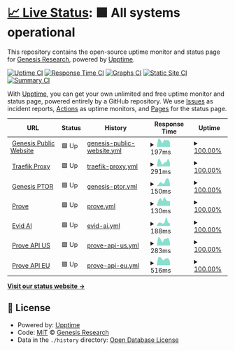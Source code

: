 # [📈 Live Status](https://Genesis-Research.github.io/Genesis-Research/upptime): <!--live status--> **🟩 All systems operational**

This repository contains the open-source uptime monitor and status page for [Genesis Research](https://www.genesisrg.com/), powered by [Upptime](https://github.com/upptime/upptime).

[![Uptime CI](https://github.com/Genesis-Research/Genesis-Research/upptime/workflows/Uptime%20CI/badge.svg)](https://github.com/Genesis-Research/Genesis-Research/upptime/actions?query=workflow%3A%22Uptime+CI%22)
[![Response Time CI](https://github.com/Genesis-Research/Genesis-Research/upptime/workflows/Response%20Time%20CI/badge.svg)](https://github.com/Genesis-Research/Genesis-Research/upptime/actions?query=workflow%3A%22Response+Time+CI%22)
[![Graphs CI](https://github.com/Genesis-Research/Genesis-Research/upptime/workflows/Graphs%20CI/badge.svg)](https://github.com/Genesis-Research/Genesis-Research/upptime/actions?query=workflow%3A%22Graphs+CI%22)
[![Static Site CI](https://github.com/Genesis-Research/Genesis-Research/upptime/workflows/Static%20Site%20CI/badge.svg)](https://github.com/Genesis-Research/Genesis-Research/upptime/actions?query=workflow%3A%22Static+Site+CI%22)
[![Summary CI](https://github.com/Genesis-Research/Genesis-Research/upptime/workflows/Summary%20CI/badge.svg)](https://github.com/Genesis-Research/Genesis-Research/upptime/actions?query=workflow%3A%22Summary+CI%22)

With [Upptime](https://upptime.js.org), you can get your own unlimited and free uptime monitor and status page, powered entirely by a GitHub repository. We use [Issues](https://github.com/Genesis-Research/Genesis-Research/upptime/issues) as incident reports, [Actions](https://github.com/Genesis-Research/Genesis-Research/upptime/actions) as uptime monitors, and [Pages](https://Genesis-Research.github.io/Genesis-Research/upptime) for the status page.

<!--start: status pages-->
<!-- This summary is generated by Upptime (https://github.com/upptime/upptime) -->
<!-- Do not edit this manually, your changes will be overwritten -->
<!-- prettier-ignore -->
| URL | Status | History | Response Time | Uptime |
| --- | ------ | ------- | ------------- | ------ |
| <img alt="" src="https://icons.duckduckgo.com/ip3/www.genesisrg.com.ico" height="13"> [Genesis Public Website](https://www.genesisrg.com/) | 🟩 Up | [genesis-public-website.yml](https://github.com/Genesis-Research/upptime/commits/HEAD/history/genesis-public-website.yml) | <details><summary><img alt="Response time graph" src="./graphs/genesis-public-website/response-time-week.png" height="20"> 197ms</summary><br><a href="https://Genesis-Research.github.io/upptime/history/genesis-public-website"><img alt="Response time 183" src="https://img.shields.io/endpoint?url=https%3A%2F%2Fraw.githubusercontent.com%2FGenesis-Research%2Fupptime%2FHEAD%2Fapi%2Fgenesis-public-website%2Fresponse-time.json"></a><br><a href="https://Genesis-Research.github.io/upptime/history/genesis-public-website"><img alt="24-hour response time 200" src="https://img.shields.io/endpoint?url=https%3A%2F%2Fraw.githubusercontent.com%2FGenesis-Research%2Fupptime%2FHEAD%2Fapi%2Fgenesis-public-website%2Fresponse-time-day.json"></a><br><a href="https://Genesis-Research.github.io/upptime/history/genesis-public-website"><img alt="7-day response time 197" src="https://img.shields.io/endpoint?url=https%3A%2F%2Fraw.githubusercontent.com%2FGenesis-Research%2Fupptime%2FHEAD%2Fapi%2Fgenesis-public-website%2Fresponse-time-week.json"></a><br><a href="https://Genesis-Research.github.io/upptime/history/genesis-public-website"><img alt="30-day response time 186" src="https://img.shields.io/endpoint?url=https%3A%2F%2Fraw.githubusercontent.com%2FGenesis-Research%2Fupptime%2FHEAD%2Fapi%2Fgenesis-public-website%2Fresponse-time-month.json"></a><br><a href="https://Genesis-Research.github.io/upptime/history/genesis-public-website"><img alt="1-year response time 183" src="https://img.shields.io/endpoint?url=https%3A%2F%2Fraw.githubusercontent.com%2FGenesis-Research%2Fupptime%2FHEAD%2Fapi%2Fgenesis-public-website%2Fresponse-time-year.json"></a></details> | <details><summary><a href="https://Genesis-Research.github.io/upptime/history/genesis-public-website">100.00%</a></summary><a href="https://Genesis-Research.github.io/upptime/history/genesis-public-website"><img alt="All-time uptime 100.00%" src="https://img.shields.io/endpoint?url=https%3A%2F%2Fraw.githubusercontent.com%2FGenesis-Research%2Fupptime%2FHEAD%2Fapi%2Fgenesis-public-website%2Fuptime.json"></a><br><a href="https://Genesis-Research.github.io/upptime/history/genesis-public-website"><img alt="24-hour uptime 100.00%" src="https://img.shields.io/endpoint?url=https%3A%2F%2Fraw.githubusercontent.com%2FGenesis-Research%2Fupptime%2FHEAD%2Fapi%2Fgenesis-public-website%2Fuptime-day.json"></a><br><a href="https://Genesis-Research.github.io/upptime/history/genesis-public-website"><img alt="7-day uptime 100.00%" src="https://img.shields.io/endpoint?url=https%3A%2F%2Fraw.githubusercontent.com%2FGenesis-Research%2Fupptime%2FHEAD%2Fapi%2Fgenesis-public-website%2Fuptime-week.json"></a><br><a href="https://Genesis-Research.github.io/upptime/history/genesis-public-website"><img alt="30-day uptime 100.00%" src="https://img.shields.io/endpoint?url=https%3A%2F%2Fraw.githubusercontent.com%2FGenesis-Research%2Fupptime%2FHEAD%2Fapi%2Fgenesis-public-website%2Fuptime-month.json"></a><br><a href="https://Genesis-Research.github.io/upptime/history/genesis-public-website"><img alt="1-year uptime 100.00%" src="https://img.shields.io/endpoint?url=https%3A%2F%2Fraw.githubusercontent.com%2FGenesis-Research%2Fupptime%2FHEAD%2Fapi%2Fgenesis-public-website%2Fuptime-year.json"></a></details>
| <img alt="" src="https://icons.duckduckgo.com/ip3/traefik.genesisresearch.io.ico" height="13"> [Traefik Proxy](https://traefik.genesisresearch.io/) | 🟩 Up | [traefik-proxy.yml](https://github.com/Genesis-Research/upptime/commits/HEAD/history/traefik-proxy.yml) | <details><summary><img alt="Response time graph" src="./graphs/traefik-proxy/response-time-week.png" height="20"> 291ms</summary><br><a href="https://Genesis-Research.github.io/upptime/history/traefik-proxy"><img alt="Response time 277" src="https://img.shields.io/endpoint?url=https%3A%2F%2Fraw.githubusercontent.com%2FGenesis-Research%2Fupptime%2FHEAD%2Fapi%2Ftraefik-proxy%2Fresponse-time.json"></a><br><a href="https://Genesis-Research.github.io/upptime/history/traefik-proxy"><img alt="24-hour response time 264" src="https://img.shields.io/endpoint?url=https%3A%2F%2Fraw.githubusercontent.com%2FGenesis-Research%2Fupptime%2FHEAD%2Fapi%2Ftraefik-proxy%2Fresponse-time-day.json"></a><br><a href="https://Genesis-Research.github.io/upptime/history/traefik-proxy"><img alt="7-day response time 291" src="https://img.shields.io/endpoint?url=https%3A%2F%2Fraw.githubusercontent.com%2FGenesis-Research%2Fupptime%2FHEAD%2Fapi%2Ftraefik-proxy%2Fresponse-time-week.json"></a><br><a href="https://Genesis-Research.github.io/upptime/history/traefik-proxy"><img alt="30-day response time 288" src="https://img.shields.io/endpoint?url=https%3A%2F%2Fraw.githubusercontent.com%2FGenesis-Research%2Fupptime%2FHEAD%2Fapi%2Ftraefik-proxy%2Fresponse-time-month.json"></a><br><a href="https://Genesis-Research.github.io/upptime/history/traefik-proxy"><img alt="1-year response time 277" src="https://img.shields.io/endpoint?url=https%3A%2F%2Fraw.githubusercontent.com%2FGenesis-Research%2Fupptime%2FHEAD%2Fapi%2Ftraefik-proxy%2Fresponse-time-year.json"></a></details> | <details><summary><a href="https://Genesis-Research.github.io/upptime/history/traefik-proxy">100.00%</a></summary><a href="https://Genesis-Research.github.io/upptime/history/traefik-proxy"><img alt="All-time uptime 100.00%" src="https://img.shields.io/endpoint?url=https%3A%2F%2Fraw.githubusercontent.com%2FGenesis-Research%2Fupptime%2FHEAD%2Fapi%2Ftraefik-proxy%2Fuptime.json"></a><br><a href="https://Genesis-Research.github.io/upptime/history/traefik-proxy"><img alt="24-hour uptime 100.00%" src="https://img.shields.io/endpoint?url=https%3A%2F%2Fraw.githubusercontent.com%2FGenesis-Research%2Fupptime%2FHEAD%2Fapi%2Ftraefik-proxy%2Fuptime-day.json"></a><br><a href="https://Genesis-Research.github.io/upptime/history/traefik-proxy"><img alt="7-day uptime 100.00%" src="https://img.shields.io/endpoint?url=https%3A%2F%2Fraw.githubusercontent.com%2FGenesis-Research%2Fupptime%2FHEAD%2Fapi%2Ftraefik-proxy%2Fuptime-week.json"></a><br><a href="https://Genesis-Research.github.io/upptime/history/traefik-proxy"><img alt="30-day uptime 100.00%" src="https://img.shields.io/endpoint?url=https%3A%2F%2Fraw.githubusercontent.com%2FGenesis-Research%2Fupptime%2FHEAD%2Fapi%2Ftraefik-proxy%2Fuptime-month.json"></a><br><a href="https://Genesis-Research.github.io/upptime/history/traefik-proxy"><img alt="1-year uptime 100.00%" src="https://img.shields.io/endpoint?url=https%3A%2F%2Fraw.githubusercontent.com%2FGenesis-Research%2Fupptime%2FHEAD%2Fapi%2Ftraefik-proxy%2Fuptime-year.json"></a></details>
| <img alt="" src="https://icons.duckduckgo.com/ip3/genesis.ptor.io.ico" height="13"> [Genesis PTOR](https://genesis.ptor.io/) | 🟩 Up | [genesis-ptor.yml](https://github.com/Genesis-Research/upptime/commits/HEAD/history/genesis-ptor.yml) | <details><summary><img alt="Response time graph" src="./graphs/genesis-ptor/response-time-week.png" height="20"> 150ms</summary><br><a href="https://Genesis-Research.github.io/upptime/history/genesis-ptor"><img alt="Response time 139" src="https://img.shields.io/endpoint?url=https%3A%2F%2Fraw.githubusercontent.com%2FGenesis-Research%2Fupptime%2FHEAD%2Fapi%2Fgenesis-ptor%2Fresponse-time.json"></a><br><a href="https://Genesis-Research.github.io/upptime/history/genesis-ptor"><img alt="24-hour response time 139" src="https://img.shields.io/endpoint?url=https%3A%2F%2Fraw.githubusercontent.com%2FGenesis-Research%2Fupptime%2FHEAD%2Fapi%2Fgenesis-ptor%2Fresponse-time-day.json"></a><br><a href="https://Genesis-Research.github.io/upptime/history/genesis-ptor"><img alt="7-day response time 150" src="https://img.shields.io/endpoint?url=https%3A%2F%2Fraw.githubusercontent.com%2FGenesis-Research%2Fupptime%2FHEAD%2Fapi%2Fgenesis-ptor%2Fresponse-time-week.json"></a><br><a href="https://Genesis-Research.github.io/upptime/history/genesis-ptor"><img alt="30-day response time 162" src="https://img.shields.io/endpoint?url=https%3A%2F%2Fraw.githubusercontent.com%2FGenesis-Research%2Fupptime%2FHEAD%2Fapi%2Fgenesis-ptor%2Fresponse-time-month.json"></a><br><a href="https://Genesis-Research.github.io/upptime/history/genesis-ptor"><img alt="1-year response time 139" src="https://img.shields.io/endpoint?url=https%3A%2F%2Fraw.githubusercontent.com%2FGenesis-Research%2Fupptime%2FHEAD%2Fapi%2Fgenesis-ptor%2Fresponse-time-year.json"></a></details> | <details><summary><a href="https://Genesis-Research.github.io/upptime/history/genesis-ptor">100.00%</a></summary><a href="https://Genesis-Research.github.io/upptime/history/genesis-ptor"><img alt="All-time uptime 100.00%" src="https://img.shields.io/endpoint?url=https%3A%2F%2Fraw.githubusercontent.com%2FGenesis-Research%2Fupptime%2FHEAD%2Fapi%2Fgenesis-ptor%2Fuptime.json"></a><br><a href="https://Genesis-Research.github.io/upptime/history/genesis-ptor"><img alt="24-hour uptime 100.00%" src="https://img.shields.io/endpoint?url=https%3A%2F%2Fraw.githubusercontent.com%2FGenesis-Research%2Fupptime%2FHEAD%2Fapi%2Fgenesis-ptor%2Fuptime-day.json"></a><br><a href="https://Genesis-Research.github.io/upptime/history/genesis-ptor"><img alt="7-day uptime 100.00%" src="https://img.shields.io/endpoint?url=https%3A%2F%2Fraw.githubusercontent.com%2FGenesis-Research%2Fupptime%2FHEAD%2Fapi%2Fgenesis-ptor%2Fuptime-week.json"></a><br><a href="https://Genesis-Research.github.io/upptime/history/genesis-ptor"><img alt="30-day uptime 100.00%" src="https://img.shields.io/endpoint?url=https%3A%2F%2Fraw.githubusercontent.com%2FGenesis-Research%2Fupptime%2FHEAD%2Fapi%2Fgenesis-ptor%2Fuptime-month.json"></a><br><a href="https://Genesis-Research.github.io/upptime/history/genesis-ptor"><img alt="1-year uptime 100.00%" src="https://img.shields.io/endpoint?url=https%3A%2F%2Fraw.githubusercontent.com%2FGenesis-Research%2Fupptime%2FHEAD%2Fapi%2Fgenesis-ptor%2Fuptime-year.json"></a></details>
| <img alt="" src="https://icons.duckduckgo.com/ip3/prove.gens1.com.ico" height="13"> [Prove](https://prove.gens1.com/#/login) | 🟩 Up | [prove.yml](https://github.com/Genesis-Research/upptime/commits/HEAD/history/prove.yml) | <details><summary><img alt="Response time graph" src="./graphs/prove/response-time-week.png" height="20"> 130ms</summary><br><a href="https://Genesis-Research.github.io/upptime/history/prove"><img alt="Response time 122" src="https://img.shields.io/endpoint?url=https%3A%2F%2Fraw.githubusercontent.com%2FGenesis-Research%2Fupptime%2FHEAD%2Fapi%2Fprove%2Fresponse-time.json"></a><br><a href="https://Genesis-Research.github.io/upptime/history/prove"><img alt="24-hour response time 102" src="https://img.shields.io/endpoint?url=https%3A%2F%2Fraw.githubusercontent.com%2FGenesis-Research%2Fupptime%2FHEAD%2Fapi%2Fprove%2Fresponse-time-day.json"></a><br><a href="https://Genesis-Research.github.io/upptime/history/prove"><img alt="7-day response time 130" src="https://img.shields.io/endpoint?url=https%3A%2F%2Fraw.githubusercontent.com%2FGenesis-Research%2Fupptime%2FHEAD%2Fapi%2Fprove%2Fresponse-time-week.json"></a><br><a href="https://Genesis-Research.github.io/upptime/history/prove"><img alt="30-day response time 113" src="https://img.shields.io/endpoint?url=https%3A%2F%2Fraw.githubusercontent.com%2FGenesis-Research%2Fupptime%2FHEAD%2Fapi%2Fprove%2Fresponse-time-month.json"></a><br><a href="https://Genesis-Research.github.io/upptime/history/prove"><img alt="1-year response time 122" src="https://img.shields.io/endpoint?url=https%3A%2F%2Fraw.githubusercontent.com%2FGenesis-Research%2Fupptime%2FHEAD%2Fapi%2Fprove%2Fresponse-time-year.json"></a></details> | <details><summary><a href="https://Genesis-Research.github.io/upptime/history/prove">100.00%</a></summary><a href="https://Genesis-Research.github.io/upptime/history/prove"><img alt="All-time uptime 100.00%" src="https://img.shields.io/endpoint?url=https%3A%2F%2Fraw.githubusercontent.com%2FGenesis-Research%2Fupptime%2FHEAD%2Fapi%2Fprove%2Fuptime.json"></a><br><a href="https://Genesis-Research.github.io/upptime/history/prove"><img alt="24-hour uptime 100.00%" src="https://img.shields.io/endpoint?url=https%3A%2F%2Fraw.githubusercontent.com%2FGenesis-Research%2Fupptime%2FHEAD%2Fapi%2Fprove%2Fuptime-day.json"></a><br><a href="https://Genesis-Research.github.io/upptime/history/prove"><img alt="7-day uptime 100.00%" src="https://img.shields.io/endpoint?url=https%3A%2F%2Fraw.githubusercontent.com%2FGenesis-Research%2Fupptime%2FHEAD%2Fapi%2Fprove%2Fuptime-week.json"></a><br><a href="https://Genesis-Research.github.io/upptime/history/prove"><img alt="30-day uptime 100.00%" src="https://img.shields.io/endpoint?url=https%3A%2F%2Fraw.githubusercontent.com%2FGenesis-Research%2Fupptime%2FHEAD%2Fapi%2Fprove%2Fuptime-month.json"></a><br><a href="https://Genesis-Research.github.io/upptime/history/prove"><img alt="1-year uptime 100.00%" src="https://img.shields.io/endpoint?url=https%3A%2F%2Fraw.githubusercontent.com%2FGenesis-Research%2Fupptime%2FHEAD%2Fapi%2Fprove%2Fuptime-year.json"></a></details>
| <img alt="" src="https://icons.duckduckgo.com/ip3/app.evidscience.com.ico" height="13"> [Evid AI](https://app.evidscience.com/) | 🟩 Up | [evid-ai.yml](https://github.com/Genesis-Research/upptime/commits/HEAD/history/evid-ai.yml) | <details><summary><img alt="Response time graph" src="./graphs/evid-ai/response-time-week.png" height="20"> 188ms</summary><br><a href="https://Genesis-Research.github.io/upptime/history/evid-ai"><img alt="Response time 164" src="https://img.shields.io/endpoint?url=https%3A%2F%2Fraw.githubusercontent.com%2FGenesis-Research%2Fupptime%2FHEAD%2Fapi%2Fevid-ai%2Fresponse-time.json"></a><br><a href="https://Genesis-Research.github.io/upptime/history/evid-ai"><img alt="24-hour response time 138" src="https://img.shields.io/endpoint?url=https%3A%2F%2Fraw.githubusercontent.com%2FGenesis-Research%2Fupptime%2FHEAD%2Fapi%2Fevid-ai%2Fresponse-time-day.json"></a><br><a href="https://Genesis-Research.github.io/upptime/history/evid-ai"><img alt="7-day response time 188" src="https://img.shields.io/endpoint?url=https%3A%2F%2Fraw.githubusercontent.com%2FGenesis-Research%2Fupptime%2FHEAD%2Fapi%2Fevid-ai%2Fresponse-time-week.json"></a><br><a href="https://Genesis-Research.github.io/upptime/history/evid-ai"><img alt="30-day response time 169" src="https://img.shields.io/endpoint?url=https%3A%2F%2Fraw.githubusercontent.com%2FGenesis-Research%2Fupptime%2FHEAD%2Fapi%2Fevid-ai%2Fresponse-time-month.json"></a><br><a href="https://Genesis-Research.github.io/upptime/history/evid-ai"><img alt="1-year response time 164" src="https://img.shields.io/endpoint?url=https%3A%2F%2Fraw.githubusercontent.com%2FGenesis-Research%2Fupptime%2FHEAD%2Fapi%2Fevid-ai%2Fresponse-time-year.json"></a></details> | <details><summary><a href="https://Genesis-Research.github.io/upptime/history/evid-ai">100.00%</a></summary><a href="https://Genesis-Research.github.io/upptime/history/evid-ai"><img alt="All-time uptime 100.00%" src="https://img.shields.io/endpoint?url=https%3A%2F%2Fraw.githubusercontent.com%2FGenesis-Research%2Fupptime%2FHEAD%2Fapi%2Fevid-ai%2Fuptime.json"></a><br><a href="https://Genesis-Research.github.io/upptime/history/evid-ai"><img alt="24-hour uptime 100.00%" src="https://img.shields.io/endpoint?url=https%3A%2F%2Fraw.githubusercontent.com%2FGenesis-Research%2Fupptime%2FHEAD%2Fapi%2Fevid-ai%2Fuptime-day.json"></a><br><a href="https://Genesis-Research.github.io/upptime/history/evid-ai"><img alt="7-day uptime 100.00%" src="https://img.shields.io/endpoint?url=https%3A%2F%2Fraw.githubusercontent.com%2FGenesis-Research%2Fupptime%2FHEAD%2Fapi%2Fevid-ai%2Fuptime-week.json"></a><br><a href="https://Genesis-Research.github.io/upptime/history/evid-ai"><img alt="30-day uptime 100.00%" src="https://img.shields.io/endpoint?url=https%3A%2F%2Fraw.githubusercontent.com%2FGenesis-Research%2Fupptime%2FHEAD%2Fapi%2Fevid-ai%2Fuptime-month.json"></a><br><a href="https://Genesis-Research.github.io/upptime/history/evid-ai"><img alt="1-year uptime 100.00%" src="https://img.shields.io/endpoint?url=https%3A%2F%2Fraw.githubusercontent.com%2FGenesis-Research%2Fupptime%2FHEAD%2Fapi%2Fevid-ai%2Fuptime-year.json"></a></details>
| <img alt="" src="https://icons.duckduckgo.com/ip3/shionogi-chart-review-demo-backend.gens1.com.ico" height="13"> [Prove API US](https://shionogi-chart-review-demo-backend.gens1.com/) | 🟩 Up | [prove-api-us.yml](https://github.com/Genesis-Research/upptime/commits/HEAD/history/prove-api-us.yml) | <details><summary><img alt="Response time graph" src="./graphs/prove-api-us/response-time-week.png" height="20"> 283ms</summary><br><a href="https://Genesis-Research.github.io/upptime/history/prove-api-us"><img alt="Response time 291" src="https://img.shields.io/endpoint?url=https%3A%2F%2Fraw.githubusercontent.com%2FGenesis-Research%2Fupptime%2FHEAD%2Fapi%2Fprove-api-us%2Fresponse-time.json"></a><br><a href="https://Genesis-Research.github.io/upptime/history/prove-api-us"><img alt="24-hour response time 260" src="https://img.shields.io/endpoint?url=https%3A%2F%2Fraw.githubusercontent.com%2FGenesis-Research%2Fupptime%2FHEAD%2Fapi%2Fprove-api-us%2Fresponse-time-day.json"></a><br><a href="https://Genesis-Research.github.io/upptime/history/prove-api-us"><img alt="7-day response time 283" src="https://img.shields.io/endpoint?url=https%3A%2F%2Fraw.githubusercontent.com%2FGenesis-Research%2Fupptime%2FHEAD%2Fapi%2Fprove-api-us%2Fresponse-time-week.json"></a><br><a href="https://Genesis-Research.github.io/upptime/history/prove-api-us"><img alt="30-day response time 286" src="https://img.shields.io/endpoint?url=https%3A%2F%2Fraw.githubusercontent.com%2FGenesis-Research%2Fupptime%2FHEAD%2Fapi%2Fprove-api-us%2Fresponse-time-month.json"></a><br><a href="https://Genesis-Research.github.io/upptime/history/prove-api-us"><img alt="1-year response time 291" src="https://img.shields.io/endpoint?url=https%3A%2F%2Fraw.githubusercontent.com%2FGenesis-Research%2Fupptime%2FHEAD%2Fapi%2Fprove-api-us%2Fresponse-time-year.json"></a></details> | <details><summary><a href="https://Genesis-Research.github.io/upptime/history/prove-api-us">100.00%</a></summary><a href="https://Genesis-Research.github.io/upptime/history/prove-api-us"><img alt="All-time uptime 100.00%" src="https://img.shields.io/endpoint?url=https%3A%2F%2Fraw.githubusercontent.com%2FGenesis-Research%2Fupptime%2FHEAD%2Fapi%2Fprove-api-us%2Fuptime.json"></a><br><a href="https://Genesis-Research.github.io/upptime/history/prove-api-us"><img alt="24-hour uptime 100.00%" src="https://img.shields.io/endpoint?url=https%3A%2F%2Fraw.githubusercontent.com%2FGenesis-Research%2Fupptime%2FHEAD%2Fapi%2Fprove-api-us%2Fuptime-day.json"></a><br><a href="https://Genesis-Research.github.io/upptime/history/prove-api-us"><img alt="7-day uptime 100.00%" src="https://img.shields.io/endpoint?url=https%3A%2F%2Fraw.githubusercontent.com%2FGenesis-Research%2Fupptime%2FHEAD%2Fapi%2Fprove-api-us%2Fuptime-week.json"></a><br><a href="https://Genesis-Research.github.io/upptime/history/prove-api-us"><img alt="30-day uptime 100.00%" src="https://img.shields.io/endpoint?url=https%3A%2F%2Fraw.githubusercontent.com%2FGenesis-Research%2Fupptime%2FHEAD%2Fapi%2Fprove-api-us%2Fuptime-month.json"></a><br><a href="https://Genesis-Research.github.io/upptime/history/prove-api-us"><img alt="1-year uptime 100.00%" src="https://img.shields.io/endpoint?url=https%3A%2F%2Fraw.githubusercontent.com%2FGenesis-Research%2Fupptime%2FHEAD%2Fapi%2Fprove-api-us%2Fuptime-year.json"></a></details>
| <img alt="" src="https://icons.duckduckgo.com/ip3/prove-api-eu.genesisresearch.io.ico" height="13"> [Prove API EU](https://prove-api-eu.genesisresearch.io/) | 🟩 Up | [prove-api-eu.yml](https://github.com/Genesis-Research/upptime/commits/HEAD/history/prove-api-eu.yml) | <details><summary><img alt="Response time graph" src="./graphs/prove-api-eu/response-time-week.png" height="20"> 516ms</summary><br><a href="https://Genesis-Research.github.io/upptime/history/prove-api-eu"><img alt="Response time 768" src="https://img.shields.io/endpoint?url=https%3A%2F%2Fraw.githubusercontent.com%2FGenesis-Research%2Fupptime%2FHEAD%2Fapi%2Fprove-api-eu%2Fresponse-time.json"></a><br><a href="https://Genesis-Research.github.io/upptime/history/prove-api-eu"><img alt="24-hour response time 438" src="https://img.shields.io/endpoint?url=https%3A%2F%2Fraw.githubusercontent.com%2FGenesis-Research%2Fupptime%2FHEAD%2Fapi%2Fprove-api-eu%2Fresponse-time-day.json"></a><br><a href="https://Genesis-Research.github.io/upptime/history/prove-api-eu"><img alt="7-day response time 516" src="https://img.shields.io/endpoint?url=https%3A%2F%2Fraw.githubusercontent.com%2FGenesis-Research%2Fupptime%2FHEAD%2Fapi%2Fprove-api-eu%2Fresponse-time-week.json"></a><br><a href="https://Genesis-Research.github.io/upptime/history/prove-api-eu"><img alt="30-day response time 617" src="https://img.shields.io/endpoint?url=https%3A%2F%2Fraw.githubusercontent.com%2FGenesis-Research%2Fupptime%2FHEAD%2Fapi%2Fprove-api-eu%2Fresponse-time-month.json"></a><br><a href="https://Genesis-Research.github.io/upptime/history/prove-api-eu"><img alt="1-year response time 768" src="https://img.shields.io/endpoint?url=https%3A%2F%2Fraw.githubusercontent.com%2FGenesis-Research%2Fupptime%2FHEAD%2Fapi%2Fprove-api-eu%2Fresponse-time-year.json"></a></details> | <details><summary><a href="https://Genesis-Research.github.io/upptime/history/prove-api-eu">100.00%</a></summary><a href="https://Genesis-Research.github.io/upptime/history/prove-api-eu"><img alt="All-time uptime 100.00%" src="https://img.shields.io/endpoint?url=https%3A%2F%2Fraw.githubusercontent.com%2FGenesis-Research%2Fupptime%2FHEAD%2Fapi%2Fprove-api-eu%2Fuptime.json"></a><br><a href="https://Genesis-Research.github.io/upptime/history/prove-api-eu"><img alt="24-hour uptime 100.00%" src="https://img.shields.io/endpoint?url=https%3A%2F%2Fraw.githubusercontent.com%2FGenesis-Research%2Fupptime%2FHEAD%2Fapi%2Fprove-api-eu%2Fuptime-day.json"></a><br><a href="https://Genesis-Research.github.io/upptime/history/prove-api-eu"><img alt="7-day uptime 100.00%" src="https://img.shields.io/endpoint?url=https%3A%2F%2Fraw.githubusercontent.com%2FGenesis-Research%2Fupptime%2FHEAD%2Fapi%2Fprove-api-eu%2Fuptime-week.json"></a><br><a href="https://Genesis-Research.github.io/upptime/history/prove-api-eu"><img alt="30-day uptime 100.00%" src="https://img.shields.io/endpoint?url=https%3A%2F%2Fraw.githubusercontent.com%2FGenesis-Research%2Fupptime%2FHEAD%2Fapi%2Fprove-api-eu%2Fuptime-month.json"></a><br><a href="https://Genesis-Research.github.io/upptime/history/prove-api-eu"><img alt="1-year uptime 100.00%" src="https://img.shields.io/endpoint?url=https%3A%2F%2Fraw.githubusercontent.com%2FGenesis-Research%2Fupptime%2FHEAD%2Fapi%2Fprove-api-eu%2Fuptime-year.json"></a></details>

<!--end: status pages-->

[**Visit our status website →**](https://Genesis-Research.github.io/Genesis-Research/upptime)

## 📄 License

- Powered by: [Upptime](https://github.com/upptime/upptime)
- Code: [MIT](./LICENSE) © [Genesis Research](https://www.genesisrg.com/)
- Data in the `./history` directory: [Open Database License](https://opendatacommons.org/licenses/odbl/1-0/)
